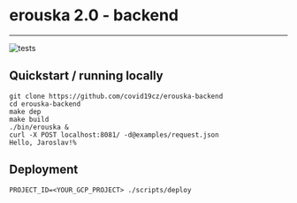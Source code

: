 # erouska 2.0 - backend
----
![tests](https://github.com/covid19cz/erouska-backend/workflows/tests/badge.svg)

## Quickstart / running locally
```
git clone https://github.com/covid19cz/erouska-backend
cd erouska-backend
make dep
make build
./bin/erouska &
curl -X POST localhost:8081/ -d@examples/request.json
Hello, Jaroslav!%
```

## Deployment
```
PROJECT_ID=<YOUR_GCP_PROJECT> ./scripts/deploy
```

